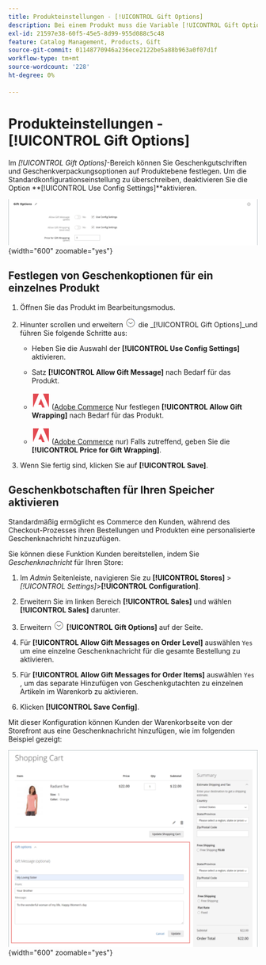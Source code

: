 ```yaml
---
title: Produkteinstellungen - [!UICONTROL Gift Options]
description: Bei einem Produkt muss die Variable [!UICONTROL Gift Options] -Einstellungen bestimmen, ob eine Geschenknachricht eingeschlossen werden kann oder ob Geschenkverpackungsoptionen beim Checkout verfügbar sind.
exl-id: 21597e38-60f5-45e5-8d99-955d088c5c48
feature: Catalog Management, Products, Gift
source-git-commit: 01148770946a236ece2122be5a88b963a0f07d1f
workflow-type: tm+mt
source-wordcount: '228'
ht-degree: 0%

---
```


# Produkteinstellungen - [!UICONTROL Gift Options]

Im _[!UICONTROL Gift Options]_-Bereich können Sie Geschenkgutschriften und Geschenkverpackungsoptionen auf Produktebene festlegen. Um die Standardkonfigurationseinstellung zu überschreiben, deaktivieren Sie die Option **[!UICONTROL Use Config Settings]**aktivieren.

![Geschenkoptionen](./assets/product-gift-options-ee.png){width="600" zoomable="yes"}

## Festlegen von Geschenkoptionen für ein einzelnes Produkt

1. Öffnen Sie das Produkt im Bearbeitungsmodus.

1. Hinunter scrollen und erweitern ![Erweiterungsauswahl](../assets/icon-display-expand.png) die _[!UICONTROL Gift Options]_und führen Sie folgende Schritte aus:

   - Heben Sie die Auswahl der **[!UICONTROL Use Config Settings]** aktivieren.

   - Satz **[!UICONTROL Allow Gift Message]** nach Bedarf für das Produkt.

   - ![Adobe Commerce](../assets/adobe-logo.svg) ([Adobe Commerce](../landing/home.md#product-editions) Nur festlegen **[!UICONTROL Allow Gift Wrapping]** nach Bedarf für das Produkt.

   - ![Adobe Commerce](../assets/adobe-logo.svg) ([Adobe Commerce](../landing/home.md#product-editions) nur) Falls zutreffend, geben Sie die **[!UICONTROL Price for Gift Wrapping]**.

1. Wenn Sie fertig sind, klicken Sie auf **[!UICONTROL Save]**.

## Geschenkbotschaften für Ihren Speicher aktivieren

Standardmäßig ermöglicht es Commerce den Kunden, während des Checkout-Prozesses ihren Bestellungen und Produkten eine personalisierte Geschenknachricht hinzuzufügen.

Sie können diese Funktion Kunden bereitstellen, indem Sie _Geschenknachricht_ für Ihren Store:

1. Im _Admin_ Seitenleiste, navigieren Sie zu **[!UICONTROL Stores]** > _[!UICONTROL Settings]_>**[!UICONTROL Configuration]**.

1. Erweitern Sie im linken Bereich **[!UICONTROL Sales]** und wählen **[!UICONTROL Sales]** darunter.

1. Erweitern ![Erweiterungsauswahl](../assets/icon-display-expand.png) **[!UICONTROL Gift Options]** auf der Seite.

1. Für **[!UICONTROL Allow Gift Messages on Order Level]** auswählen `Yes` um eine einzelne Geschenknachricht für die gesamte Bestellung zu aktivieren.

1. Für **[!UICONTROL Allow Gift Messages for Order Items]** auswählen `Yes` , um das separate Hinzufügen von Geschenkgutachten zu einzelnen Artikeln im Warenkorb zu aktivieren.

1. Klicken **[!UICONTROL Save Config]**.

Mit dieser Konfiguration können Kunden der Warenkorbseite von der Storefront aus eine Geschenknachricht hinzufügen, wie im folgenden Beispiel gezeigt:

![Geschenknachricht](./assets/gift-message.png){width="600" zoomable="yes"}
